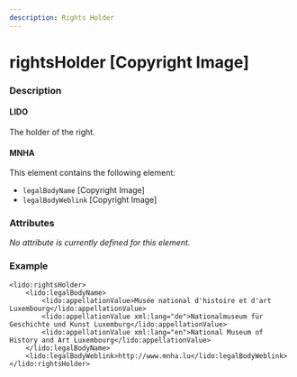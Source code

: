 ```yaml
---
description: Rights Holder
---
```


# rightsHolder \[Copyright Image]

### Description

#### LIDO

The holder of the right.

#### MNHA

This element contains the following element:

* `legalBodyName` \[Copyright Image]
* `legalBodyWeblink` \[Copyright Image]

### Attributes

_No attribute is currently defined for this element._

### Example

```markup
<lido:rightsHolder>   
    <lido:legalBodyName>
        <lido:appellationValue>Musée national d'histoire et d'art Luxembourg</lido:appellationValue>
        <lido:appellationValue xml:lang="de">Nationalmuseum für Geschichte und Kunst Luxemburg</lido:appellationValue>
        <lido:appellationValue xml:lang="en">National Museum of History and Art Luxembourg</lido:appellationValue>
    </lido:legalBodyName>
    <lido:legalBodyWeblink>http://www.mnha.lu</lido:legalBodyWeblink>
</lido:rightsHolder>
```
